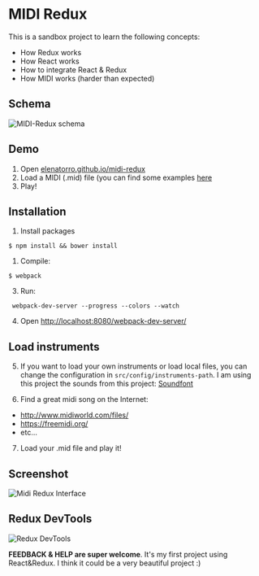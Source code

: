 # MIDI Redux

This is a sandbox project to learn the following concepts:

* How Redux works
* How React works
* How to integrate React & Redux
* How MIDI works (harder than expected)

## Schema

![MIDI-Redux schema](MidiRedux.png)


## Demo

1. Open [elenatorro.github.io/midi-redux](https://elenatorro.github.io/midi-redux)
2. Load a MIDI (.mid) file (you can find some examples [here](https://github.com/elenatorro/midi-redux/tree/master/midi-songs)
3. Play!

## Installation

1. Install packages
```
$ npm install && bower install
```

1. Compile:
```
$ webpack
```

3. Run:
```
 webpack-dev-server --progress --colors --watch
```

4. Open [http://localhost:8080/webpack-dev-server/](http://localhost:8080/webpack-dev-server/)

## Load instruments

5. If you want to load your own instruments or load local files, you can change the configuration in `src/config/instruments-path`. I am using this project the sounds from this project: [Soundfont](https://github.com/gleitz/midi-js-soundfonts)

6. Find a great midi song on the Internet:
  * http://www.midiworld.com/files/
  * https://freemidi.org/
  * etc...

7. Load your .mid file and play it!


## Screenshot

![Midi Redux Interface](midi-redux-example.png)

## Redux DevTools

![Redux DevTools](midi-redux.gif)

**FEEDBACK & HELP are super welcome**. It's my first project using React&Redux. I think it could be a very beautiful project :)
